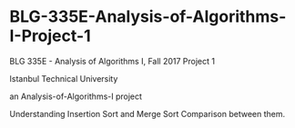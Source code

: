 # BLG-335E-Analysis-of-Algorithms-I-Project-1
BLG 335E - Analysis of Algorithms I, Fall 2017 Project 1

Istanbul Technical University

an Analysis-of-Algorithms-I project

Understanding Insertion Sort and Merge Sort
Comparison between them.
